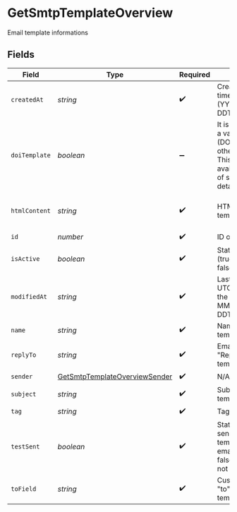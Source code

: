 # GetSmtpTemplateOverview

Email template informations


## Fields

| Field                                                                                                                                                            | Type                                                                                                                                                             | Required                                                                                                                                                         | Description                                                                                                                                                      | Example                                                                                                                                                          |
| ---------------------------------------------------------------------------------------------------------------------------------------------------------------- | ---------------------------------------------------------------------------------------------------------------------------------------------------------------- | ---------------------------------------------------------------------------------------------------------------------------------------------------------------- | ---------------------------------------------------------------------------------------------------------------------------------------------------------------- | ---------------------------------------------------------------------------------------------------------------------------------------------------------------- |
| `createdAt`                                                                                                                                                      | *string*                                                                                                                                                         | :heavy_check_mark:                                                                                                                                               | Creation UTC date-time of the template (YYYY-MM-DDTHH:mm:ss.SSSZ)                                                                                                | 2017-05-01T12:30:00Z                                                                                                                                             |
| `doiTemplate`                                                                                                                                                    | *boolean*                                                                                                                                                        | :heavy_minus_sign:                                                                                                                                               | It is true if template is a valid Double opt-in (DOI) template, otherwise it is false. This field will be available only in case of single template detail call. | false                                                                                                                                                            |
| `htmlContent`                                                                                                                                                    | *string*                                                                                                                                                         | :heavy_check_mark:                                                                                                                                               | HTML content of the template                                                                                                                                     | Your order n°xxxxx has been confirmed. Thanks for your purchase.                                                                                                 |
| `id`                                                                                                                                                             | *number*                                                                                                                                                         | :heavy_check_mark:                                                                                                                                               | ID of the template                                                                                                                                               | 4                                                                                                                                                                |
| `isActive`                                                                                                                                                       | *boolean*                                                                                                                                                        | :heavy_check_mark:                                                                                                                                               | Status of template (true=active, false=inactive)                                                                                                                 | true                                                                                                                                                             |
| `modifiedAt`                                                                                                                                                     | *string*                                                                                                                                                         | :heavy_check_mark:                                                                                                                                               | Last modification UTC date-time of the template (YYYY-MM-DDTHH:mm:ss.SSSZ)                                                                                       | 2017-05-12T12:30:00Z                                                                                                                                             |
| `name`                                                                                                                                                           | *string*                                                                                                                                                         | :heavy_check_mark:                                                                                                                                               | Name of the template                                                                                                                                             | Order Confirmation - EN                                                                                                                                          |
| `replyTo`                                                                                                                                                        | *string*                                                                                                                                                         | :heavy_check_mark:                                                                                                                                               | Email defined as the "Reply to" for the template                                                                                                                 | replyto@domain.com                                                                                                                                               |
| `sender`                                                                                                                                                         | [GetSmtpTemplateOverviewSender](../../models/shared/getsmtptemplateoverviewsender.md)                                                                            | :heavy_check_mark:                                                                                                                                               | N/A                                                                                                                                                              |                                                                                                                                                                  |
| `subject`                                                                                                                                                        | *string*                                                                                                                                                         | :heavy_check_mark:                                                                                                                                               | Subject of the template                                                                                                                                          | Thanks for your order !                                                                                                                                          |
| `tag`                                                                                                                                                            | *string*                                                                                                                                                         | :heavy_check_mark:                                                                                                                                               | Tag of the template                                                                                                                                              | sports                                                                                                                                                           |
| `testSent`                                                                                                                                                       | *boolean*                                                                                                                                                        | :heavy_check_mark:                                                                                                                                               | Status of test sending for the template (true=test email has been sent, false=test email has not been sent)                                                      | true                                                                                                                                                             |
| `toField`                                                                                                                                                        | *string*                                                                                                                                                         | :heavy_check_mark:                                                                                                                                               | Customisation of the "to" field for the template                                                                                                                 | {FIRSTNAME} {LASTNAME}                                                                                                                                           |
